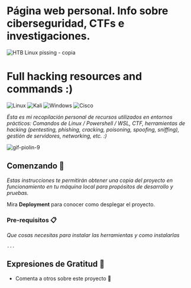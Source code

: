 # Página web personal. Info sobre ciberseguridad, CTFs e investigaciones.

![HTB Linux pissing - copia](https://user-images.githubusercontent.com/83385717/236991358-965f5556-31c2-4417-b494-ba2aa0745806.png)


# Full hacking resources and commands :)
  ![Linux](https://img.shields.io/badge/Linux-FCC624?style=for-the-badge&logo=linux&logoColor=black)
  ![Kali](https://img.shields.io/badge/Kali-268BEE?style=for-the-badge&logo=kalilinux&logoColor=white)
  ![Windows](https://img.shields.io/badge/Windows-0078D6?style=for-the-badge&logo=windows&logoColor=white)
  ![Cisco](https://img.shields.io/badge/cisco-%23049fd9.svg?style=for-the-badge&logo=cisco&logoColor=black)
  
  
_Ésta es mi recopilación personal de recursos utilizados en entornos prácticos: Comandos de Linux / Powershell / WSL, CTF, herramientas de hacking (pentesting, phishing, cracking, poisoning, spoofing, sniffing), gestión de servidores, networking, etc. :)_

![gif-piolin-9](https://user-images.githubusercontent.com/83385717/236990386-5b1a2c21-46b3-419f-8e93-7038df142af2.gif)
## Comenzando 🚀

_Estas instrucciones te permitirán obtener una copia del proyecto en funcionamiento en tu máquina local para propósitos de desarrollo y pruebas._

Mira **Deployment** para conocer como desplegar el proyecto.


### Pre-requisitos 📋

_Que cosas necesitas para instalar las herramientas y como instalarlas_

```
...
```

## Expresiones de Gratitud 🎁

* Comenta a otros sobre este proyecto 📢


